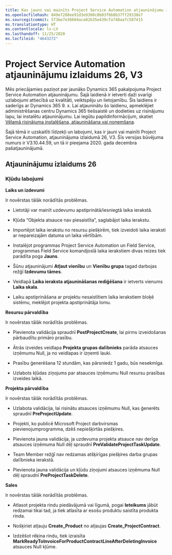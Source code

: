 ```yaml
---
title: Kas jauns vai mainīts Project Service Automation atjauninājumu izlaidumā 26, V3
ms.openlocfilehash: 849e7288ee91d3e9360c0b03f6b8b37ff29338e7
ms.sourcegitcommit: 573be7e36604ace82b35e439cfa748aa7c587415
ms.translationtype: HT
ms.contentlocale: lv-LV
ms.lasthandoff: 11/25/2020
ms.locfileid: "4643272"
---
```

<a name="project-service-automation-update-release-26-v3"></a>Project Service Automation atjauninājumu izlaidums 26, V3
================================================

Mēs priecājamies paziņot par jaunāko Dynamics 365 pakalpojuma Project Service Automation atjauninājumu. Šajā laidienā ir ietverti daži svarīgi uzlabojumi attiecībā uz kvalitāti, veiktspēju un lietojamību. Šis laidiens ir saderīgs ar Dynamics 365 9. x. Lai atjauninātu šo laidienu, apmeklējiet administrēšanas centru Dynamics 365 tiešsaistē un dodieties uz risinājumu lapu, lai instalētu atjauninājumu. Lai iegūtu papildinformācijum, skatiet [Vēlamā risinājuma instalēšana, atjaunināšana vai noņemšana](https://docs.microsoft.com/power-platform/admin/install-remove-preferred-solution).

Šajā tēmā ir uzskaitīti līdzekļi un labojumi, kas ir jauni vai mainīti Project Service Automation, atjauninājuma izlaidumā 26, V3. Šīs versijas būvējuma numurs ir V3.10.44.59, un tā ir pieejama 2020. gada decembra pašatjauninājumā.

<a name="update-release-26"></a>Atjauninājumu izlaidums 26
-----------------

### <a name="bug-fixes"></a>Kļūdu labojumi

**Laiks un izdevumi**

Ir novērstas tālāk norādītās problēmas.

-   Lietotāji var mainīt uzdevumu apstiprinātā/iesniegtā laika ierakstā.

-   Kļūda “Objekta atsauce nav piesaistīta”, saglabājot laika ierakstu.

-   Importējot laika ierakstu no resursu piešķirēm, tiek izveidoti laika ieraksti ar nepareizajām datuma un laika vērtībām.

-   Instalējot programmas Project Service Automation un Field Service, programmas Field Service komandjoslā laika ierakstiem divas reizes tiek parādīta poga **Jauns**.

-   Šūnu atjauninājumi **Atļaut vienību** un **Vienību grupa** tagad darbojas režģī **Izdevumu tāmes**.

-   Veidlapā **Laika ieraksta atjaunināšanas rediģēšana** ir ietverts vienums **Laika skala**.

-   Laiku apstiprināšana ar projektu nesaistītiem laika ierakstiem bloķē sistēmu, meklējot projekta apstiprinātāja lomu.

**Resursu pārvaldība**

Ir novērstas tālāk norādītās problēmas.

-   Pievienota validācija spraudnī **PostProjectCreate**, lai pirms izveidošanas pārbaudītu primāro prasību.

-   Ātrās izveides veidlapa **Projekta grupas dalībnieks** parāda atsauces izņēmumu Null, ja no veidlapas ir izņemti lauki.

-   Prasību ģenerēšana 12 stundām, kas pārsniedz 1 gadu, būs nesekmīga.

-   Uzlabots kļūdas ziņojums par atsauces izņēmumu Null resursu prasības izveides laikā.

**Projekta pārvaldība**

Ir novērstas tālāk norādītās problēmas.

-   Uzlabota validācija, lai risinātu atsauces izņēmumu Null, kas ģenerēts spraudnī **PreProjectUpdate**.

-   Projekti, ko publicē Microsoft Project darbvirsmas pievienojumprogramma, dzēš nepiešķirtās piešķires.

-   Pievienota jauna validācija, ja uzdevuma projekta atsauce nav derīga atsauces izņēmuma Null dēļ spraudnī **PreValidateProjectTaskUpdate**.

-   Team Member režģī nav redzamas atšķirīgas piešķires darba grupas dalībnieka ierakstā.

-   Pievienota jauna validācija un kļūdu ziņojumi atsauces izņēmuma Null dēļ spraudnī **PreProjectTaskDelete**.

**Sales**

Ir novērstas tālāk norādītās problēmas.

-   Atlasot projekta rindu piedāvājumā vai līgumā, pogai **Ieteikums** jābūt redzamai tikai tad, ja tiek atlasīta ar esošu produktu saistīta produkta rinda.

-   Nošķiriet atļauju **Create_Product** no atļaujas **Create_ProjectContract**.

-   Izdzēšot rēķina rindu, tiek izraisīta **MarkReadyToInvoiceForProductContractLineAfterDeletingInvoice** atsauces Null kļūme.
